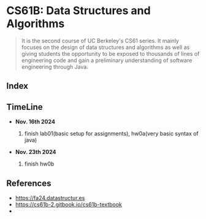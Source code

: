 # CS61B: Data Structures and Algorithms
> It is the second course of UC Berkeley's CS61 series. It mainly focuses on the design of data structures and algorithms as well as giving students the opportunity to be exposed to thousands of lines of engineering code and gain a preliminary understanding of software engineering through Java.

## Index

## TimeLine
- **Nov. 16th 2024**
  1. finish lab01(basic setup for assignments), hw0a(very basic syntax of java) 

- **Nov. 23th 2024**
  1. finish hw0b

## References
- https://fa24.datastructur.es
- https://cs61b-2.gitbook.io/cs61b-textbook
- 